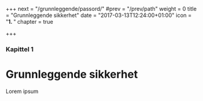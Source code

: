 +++
next = "/grunnleggende/passord/"
#prev = "/prev/path"
weight = 0
title = "Grunnleggende sikkerhet"
date = "2017-03-13T12:24:00+01:00"
icon = "<b>1. </b>"
chapter = true

+++

### Kapittel 1

# Grunnleggende sikkerhet

Lorem ipsum
